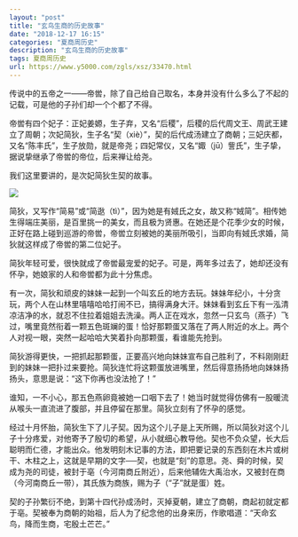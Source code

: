 ```yaml
---
layout: "post"
title: "玄鸟生商的历史故事"
date: "2018-12-17 16:15"
categories: "夏商周历史"
description: "玄鸟生商的历史故事"
tags: 夏商周历史
url: https://www.y5000.com/zgls/xsz/33470.html
---
```






传说中的五帝之一——帝喾，除了自己给自己取名，本身并没有什么多么了不起的记载，可是他的子孙们却一个个都了不得。

帝喾有四个妃子：正妃姜嫄，生子弃，又名“后稷”，后稷的后代周文王、周武王建立了周朝；次妃简狄，生子名“契（xiè）”，契的后代成汤建立了商朝；三妃庆都，又名“陈丰氏”，生子放勋，就是帝尧；四妃常仪，又名“娵（jū）訾氏”，生子挚，据说挚继承了帝喾的帝位，后来禅让给尧。

我们这里要讲的，是次妃简狄生契的故事。

![](https://img.y5000.com/uploads/allimg/180920/8-1P9201J45G26.jpg)

简狄，又写作“简易”或“简逖（tì）”，因为她是有娀氏之女，故又称“娀简”。相传她生得端庄美丽，是百里挑一的美女，而且极为贤惠。在她还是个花季少女的时候，正好在路上碰到巡游的帝喾，帝喾立刻被她的美丽所吸引，当即向有娀氏求婚，简狄就这样成了帝喾的第二位妃子。

简狄年轻可爱，很快就成了帝喾最宠爱的妃子。可是，两年多过去了，她却还没有怀孕，她娘家的人和帝喾都为此十分焦虑。

有一次，简狄和顽皮的妹妹一起到一个叫玄丘的地方去玩。妹妹年纪小，十分贪玩，两个人在山林里嘻嘻哈哈打闹不已，搞得满身大汗。妹妹看到玄丘下有一泓清凉洁净的水，就忍不住拉着姐姐去洗澡。两人正在戏水，忽然一只玄鸟（燕子）飞过，嘴里竟然衔着一颗五色斑斓的蛋！恰好那颗蛋又落在了两人附近的水上。两个人对视一眼，突然一起哈哈大笑着扑向那颗蛋，看谁能先抢到。

简狄游得更快，一把抓起那颗蛋，正要高兴地向妹妹宣布自己胜利了，不料刚刚赶到的妹妹一把扑过来要抢。简狄连忙将这颗蛋放进嘴里，然后得意扬扬地向妹妹扬扬头，意思是说：“这下你再也没法抢了！”

谁知，一不小心，那五色燕卵竟被她一口咽下去了！她当时就觉得仿佛有一股暖流从喉头一直流进了腹部，并且停留在那里。简狄立刻有了怀孕的感觉。

经过十月怀胎，简狄生下了儿子契。因为这个儿子是上天所赐，所以简狄对这个儿子十分疼爱，对他寄予了殷切的希望，从小就细心教导他。契也不负众望，长大后聪明而仁德，才能出众。他发明刻木记事的方法，即把要记录的东西刻在木片或树干、木柱之上，这就是早期的文字──契，也就是“刻”的意思。尧、舜的时候，契成为尧的司徒，被封于亳（今河南商丘附近），后来他辅佐大禹治水，又被封在商（今河南商丘一带），其氏族为商族，赐为子（“子”就是蛋）姓。

契的子孙繁衍不绝，到第十四代孙成汤时，灭掉夏朝，建立了商朝，商起初就定都于亳。契被奉为商朝的始祖，后人为了纪念他的出身来历，作歌唱道：“天命玄鸟，降而生商，宅殷土芒芒。”

